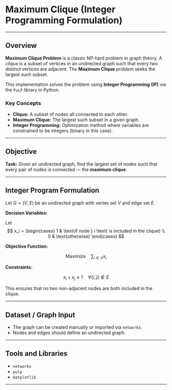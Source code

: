 # Maximum Clique (Integer Programming Formulation)

---

## Overview

**Maximum Clique Problem** is a classic NP-hard problem in graph theory. A *clique* is a subset of vertices in an undirected graph such that every two distinct vertices are adjacent. The **Maximum Clique** problem seeks the largest such subset.

This implementation solves the problem using **Integer Programming (IP)** via the `PuLP` library in Python.

### Key Concepts

- **Clique:** A subset of nodes all connected to each other.
- **Maximum Clique:** The largest such subset in a given graph.
- **Integer Programming:** Optimization method where variables are constrained to be integers (binary in this case).

---

## Objective

**Task:** Given an undirected graph, find the largest set of nodes such that every pair of nodes is connected — the **maximum clique**.

---

## Integer Program Formulation

Let $G = (V, E)$ be an undirected graph with vertex set $V$ and edge set $E$.

**Decision Variables:**

Let  
$$ x_i = \begin{cases} 
1 & \text{if node } i \text{ is included in the clique} \\
0 & \text{otherwise}
\end{cases} $$

**Objective Function:**

$$
\text{Maximize} \quad \sum_{i \in V} x_i
$$

**Constraints:**

$$
x_i + x_j \leq 1 \quad \forall \{i, j\} \notin E
$$

This ensures that no two non-adjacent nodes are both included in the clique.

---

## Dataset / Graph Input

- The graph can be created manually or imported via `networkx`.
- Nodes and edges should define an undirected graph.

---

## Tools and Libraries

- `networkx`  
- `pulp`  
- `matplotlib`  

---
